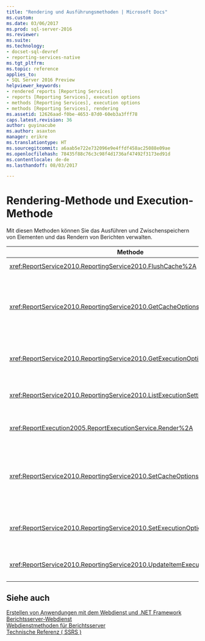 ```yaml
---
title: "Rendering und Ausführungsmethoden | Microsoft Docs"
ms.custom: 
ms.date: 03/06/2017
ms.prod: sql-server-2016
ms.reviewer: 
ms.suite: 
ms.technology:
- docset-sql-devref
- reporting-services-native
ms.tgt_pltfrm: 
ms.topic: reference
applies_to:
- SQL Server 2016 Preview
helpviewer_keywords:
- rendered reports [Reporting Services]
- reports [Reporting Services], execution options
- methods [Reporting Services], execution options
- methods [Reporting Services], rendering
ms.assetid: 12626aad-f0be-4653-87d0-60eb3a3fff78
caps.latest.revision: 36
author: guyinacube
ms.author: asaxton
manager: erikre
ms.translationtype: HT
ms.sourcegitcommit: a6aab5e722e732096e9e4ffdf458ac25088e09ae
ms.openlocfilehash: 78435f88c76c3c98f4d1736af47492f3173ed91d
ms.contentlocale: de-de
ms.lasthandoff: 08/03/2017

---
```

# <a name="rendering-and-execution-methods"></a>Rendering-Methode und Execution-Methode
  Mit diesen Methoden können Sie das Ausführen und Zwischenspeichern von Elementen und das Rendern von Berichten verwalten.  
  
|Methode|Aktion|  
|------------|------------|  
|<xref:ReportService2010.ReportingService2010.FlushCache%2A>|Erklärt den Cache für ein Element für ungültig.|  
|<xref:ReportService2010.ReportingService2010.GetCacheOptions%2A>|Gibt die Cachekonfiguration für ein Element und die Einstellungen zurück, die beschreiben, wann die zwischengespeicherte Kopie des Elements nicht mehr gültig ist.|  
|<xref:ReportService2010.ReportingService2010.GetExecutionOptions%2A>|Gibt die Ausführungsoption und die zugehörigen Einstellungen für ein einzelnes Element zurück.|  
|<xref:ReportService2010.ReportingService2010.ListExecutionSettings%2A>|Gibt eine Liste unterstützter Ausführungseinstellungen zurück.|  
|<xref:ReportExecution2005.ReportExecutionService.Render%2A>|Verarbeitet den angegebenen Bericht und rendert ihn im angegebenen Format.|  
|<xref:ReportService2010.ReportingService2010.SetCacheOptions%2A>|Konfiguriert ein Element für die Zwischenspeicherung und gibt Einstellungen an, die festlegen, wann die zwischengespeicherte Kopie des Elements nicht mehr gültig ist.|  
|<xref:ReportService2010.ReportingService2010.SetExecutionOptions%2A>|Legt Ausführungsoptionen und zugeordnete Ausführungseigenschaften für ein angegebenes Element fest.|  
|<xref:ReportService2010.ReportingService2010.UpdateItemExecutionSnapshot%2A>|Generiert für ein angegebenes Element eine Momentaufnahme der Elementausführung.|  
  
## <a name="see-also"></a>Siehe auch  
 [Erstellen von Anwendungen mit dem Webdienst und .NET Framework](../../../reporting-services/report-server-web-service/net-framework/building-applications-using-the-web-service-and-the-net-framework.md)   
 [Berichtsserver-Webdienst](../../../reporting-services/report-server-web-service/report-server-web-service.md)   
 [Webdienstmethoden für Berichtsserver](../../../reporting-services/report-server-web-service/methods/report-server-web-service-methods.md)   
 [Technische Referenz &#40; SSRS &#41;](../../../reporting-services/technical-reference-ssrs.md)  
  
  
